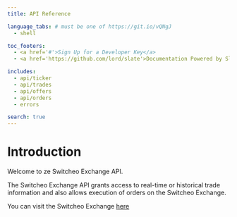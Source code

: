 ```yaml
---
title: API Reference

language_tabs: # must be one of https://git.io/vQNgJ
  - shell

toc_footers:
  - <a href='#'>Sign Up for a Developer Key</a>
  - <a href='https://github.com/lord/slate'>Documentation Powered by Slate</a>

includes:
  - api/ticker
  - api/trades
  - api/offers
  - api/orders
  - errors

search: true
---
```


# Introduction

Welcome to ze Switcheo Exchange API.

The Switcheo Exchange API grants access to real-time or historical trade information and also allows execution of orders on the Switcheo Exchange. 
 

You can visit the Switcheo Exchange [here](https://switcheo.exchange)

